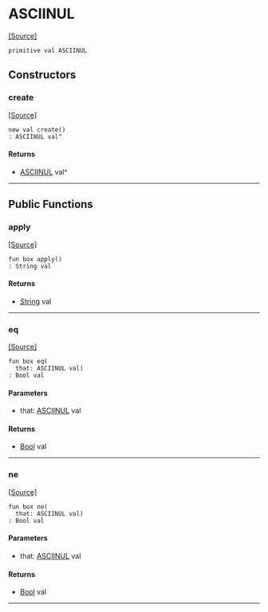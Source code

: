 # ASCIINUL
<span class="source-link">[[Source]](src/ponycheck/ascii_range.md#L2)</span>
```pony
primitive val ASCIINUL
```

## Constructors

### create
<span class="source-link">[[Source]](src/ponycheck/ascii_range.md#L2)</span>


```pony
new val create()
: ASCIINUL val^
```

#### Returns

* [ASCIINUL](ponycheck-ASCIINUL.md) val^

---

## Public Functions

### apply
<span class="source-link">[[Source]](src/ponycheck/ascii_range.md#L3)</span>


```pony
fun box apply()
: String val
```

#### Returns

* [String](builtin-String.md) val

---

### eq
<span class="source-link">[[Source]](src/ponycheck/ascii_range.md#L3)</span>


```pony
fun box eq(
  that: ASCIINUL val)
: Bool val
```
#### Parameters

*   that: [ASCIINUL](ponycheck-ASCIINUL.md) val

#### Returns

* [Bool](builtin-Bool.md) val

---

### ne
<span class="source-link">[[Source]](src/ponycheck/ascii_range.md#L3)</span>


```pony
fun box ne(
  that: ASCIINUL val)
: Bool val
```
#### Parameters

*   that: [ASCIINUL](ponycheck-ASCIINUL.md) val

#### Returns

* [Bool](builtin-Bool.md) val

---

